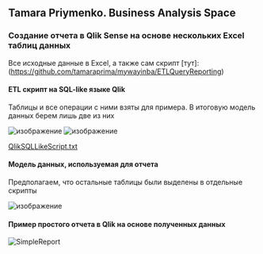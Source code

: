 ## Tamara Priymenko. Business Analysis Space

### Создание отчета в Qlik Sense на основе нескольких Excel таблиц данных

Все исходные данные в Excel, а также сам скрипт [тут]: (https://github.com/tamaraprima/mywayinba/ETLQueryReporting)

#### ETL скрипт на SQL-like языке Qlik

Таблицы и все операции с ними взяты для примера. В итоговую модель данных берем лишь две из них

![изображение](https://user-images.githubusercontent.com/46677884/197364503-502f9e90-2da0-4073-9a43-1352405c4357.png)
![изображение](https://user-images.githubusercontent.com/46677884/197364509-d3a679ee-40d4-4ab8-b367-703299323156.png)

[QlikSQLLikeScript.txt](https://github.com/tamaraprima/mywayinba/files/9845371/QlikETLScript.txt)

#### Модель данных, используемая для отчета

Предполагаем, что остальные таблицы были выделены в отдельные скрипты 

![изображение](https://user-images.githubusercontent.com/46677884/197364648-1e220bfa-d1df-4bac-9641-93a759d30200.png)

#### Пример простого отчета в Qlik на основе полученных данных

![SimpleReport](https://user-images.githubusercontent.com/46677884/197364538-c438ff26-f65e-47f7-bb56-55f59e82480f.jpg)

